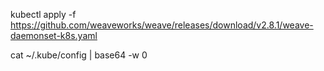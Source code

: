 kubectl apply -f https://github.com/weaveworks/weave/releases/download/v2.8.1/weave-daemonset-k8s.yaml

cat ~/.kube/config | base64 -w 0
